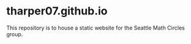 # tharper07.github.io

This repository is to house a static website for the Seattle Math Circles group.
